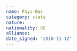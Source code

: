 ```yaml
---
name: Pays-Bas
category: state
nature: 
nationality: UE
alliance: 
date_signed: '2018-11-12'
---
```

    